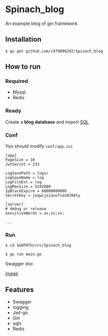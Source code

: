 # Spinach_blog

An example blog of gin framework 


## Installation
```
$ go get github.com/c479096292/Spinach_blog
```

## How to run


### Required

- Mysql
- Redis

### Ready

Create a **blog database** and import [SQL](https://github.com/c479096292/Spinach_blog/blob/master/blog.sql)

### Conf

You should modify `conf/app.ini`

```
[app]
PageSize = 10
JwtSecret = 233

LogSavePath = logs/
LogSaveName = log
LogFileExt = log
LogMaxSize = 5242880
IpBlackExpire = 60000000000
SecretKey = jeqwijojasofsan8394ty

[server]
# debug or release
SensitiveWords = xx;xx;xx;

...
```

### Run
```
$ cd $GOPATH/src/Spinach_blog

$ go run main.go 
```

Swagger doc

[image](https://i.imgur.com/bVRLTP4.jpg)

## Features

- Swagger
- logging
- Jwt-go
- Gin
- sqlx
- Redis
